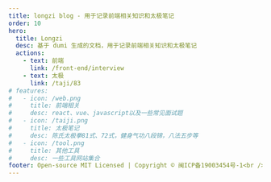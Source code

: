 ```yaml
---
title: longzi blog - 用于记录前端相关知识和太极笔记
order: 10
hero:
  title: Longzi
  desc: 基于 dumi 生成的文档，用于记录前端相关知识和太极笔记
  actions:
    - text: 前端
      link: /front-end/interview
    - text: 太极
      link: /taji/83
# features:
#   - icon: /web.png
#     title: 前端相关
#     desc: react、vue、javascript以及一些常见面试题
#   - icon: /taiji.png
#     title: 太极笔记
#     desc: 陈氏太极拳81式、72式，健身气功八段锦，八法五步等
#   - icon: /tool.png
#     title: 其他工具
#     desc: 一些工具网站集合
footer: Open-source MIT Licensed | Copyright © 闽ICP备19003454号-1<br />Powered by self
---
```


<!-- - 前端开发(都是一些集合的入口，点击跳到自己写的文章集合)
  - html
  - css
  - javascript
  - typescript
  - nodejs
  - jenkins
  - linux
- 工具(都是第三方页面的入口，直接跳走的)
  - 去水印小程序
  - 格式转换网站
- 太极
  - 小程序(打开小程序)
  - 八段锦(打开 h5,h5 中引导进入小程序)
  - 八法五步
  - 老架一路
  - 二路 -->
